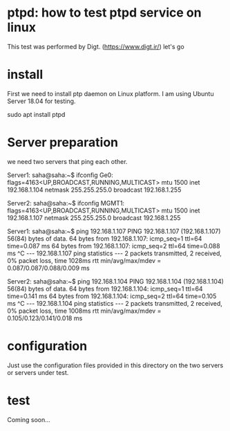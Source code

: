 # ptpd: how to test ptpd service on linux
This test was performed by Digt. (https://www.digt.ir/)
let's go

# install
First we need to install ptp daemon on Linux platform. I am using Ubuntu Server 18.04 for testing. 

sudo apt install ptpd 

# Server preparation
we need two servers that ping each other.

Server1:
saha@saha:~$ ifconfig
Ge0: flags=4163<UP,BROADCAST,RUNNING,MULTICAST>  mtu 1500
        inet 192.168.1.104  netmask 255.255.255.0  broadcast 192.168.1.255
        
Server2:
saha@saha:~$ ifconfig
MGMT1: flags=4163<UP,BROADCAST,RUNNING,MULTICAST>  mtu 1500
        inet 192.168.1.107  netmask 255.255.255.0  broadcast 192.168.1.255

Server1:
saha@saha:~$ ping 192.168.1.107
PING 192.168.1.107 (192.168.1.107) 56(84) bytes of data.
64 bytes from 192.168.1.107: icmp_seq=1 ttl=64 time=0.087 ms
64 bytes from 192.168.1.107: icmp_seq=2 ttl=64 time=0.088 ms
^C
--- 192.168.1.107 ping statistics ---
2 packets transmitted, 2 received, 0% packet loss, time 1028ms
rtt min/avg/max/mdev = 0.087/0.087/0.088/0.009 ms

Server2:
saha@saha:~$ ping 192.168.1.104
PING 192.168.1.104 (192.168.1.104) 56(84) bytes of data.
64 bytes from 192.168.1.104: icmp_seq=1 ttl=64 time=0.141 ms
64 bytes from 192.168.1.104: icmp_seq=2 ttl=64 time=0.105 ms
^C
--- 192.168.1.104 ping statistics ---
2 packets transmitted, 2 received, 0% packet loss, time 1008ms
rtt min/avg/max/mdev = 0.105/0.123/0.141/0.018 ms

# configuration
Just use the configuration files provided in this directory on the two servers or servers under test.

# test
Coming soon...
